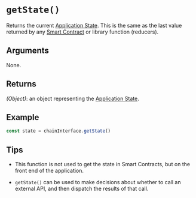 # `getState()`

Returns the current [Application State](/key-concepts/state.adoc). This
is the same as the last value returned by any [Smart
Contract](/key-concepts/smart_contracts.adoc) or library function
(reducers).


## Arguments

None.


## Returns

*(Object)*: an object representing the [Application
State](/key-concepts/state.adoc).


## Example

```js
const state = chainInterface.getState()
```


## Tips

* This function is not used to get the state in Smart Contracts, but on
  the front end of the application.

* `getState()` can be used to make decisions about whether to call an
  external API, and then dispatch the results of that call.
